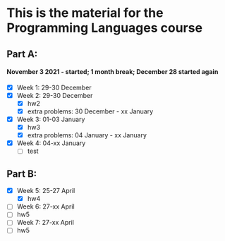 # This is the material for the Programming Languages course
## Part A:
#### November 3 2021 - started; 1 month break; December 28 started again
- [X] Week 1: 29-30 December
- [X] Week 2: 29-30 December
  - [X] hw2
  - [X] extra problems: 30 December - xx January
- [X] Week 3: 01-03 January
  - [X] hw3
  - [X] extra problems: 04 January - xx January
- [X] Week 4: 04-xx January
  - [ ] test

## Part B:
- [X] Week 5: 25-27 April
  - [X] hw4
- [ ] Week 6: 27-xx April
 - [ ] hw5
- [ ] Week 7: 27-xx April
 - [ ] hw5
